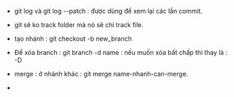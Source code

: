 - git log và git log --patch : được dùng để xem lại các lần commit.
- git sẽ ko track folder mà nó sẽ chỉ track file.
- tạo nhánh : git checkout -b new_branch
- Để xóa branch : git branch -d name : nếu muốn xóa bất chấp thì thay là : -D

- merge : ở nhánh khác : git merge name-nhanh-can-merge.
- 